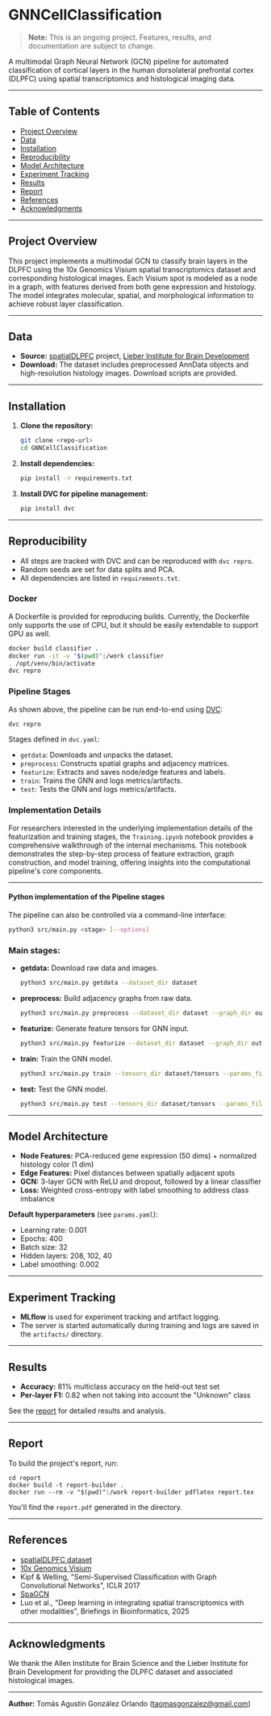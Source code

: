 # GNNCellClassification

> **Note:** This is an ongoing project. Features, results, and documentation are subject to change.

A multimodal Graph Neural Network (GCN) pipeline for automated classification of cortical layers in the human dorsolateral prefrontal cortex (DLPFC) using spatial transcriptomics and histological imaging data.

---

## Table of Contents

- [Project Overview](#project-overview)
- [Data](#data)
- [Installation](#installation)
- [Reproducibility](#reproducibility)
- [Model Architecture](#model-architecture)
- [Experiment Tracking](#experiment-tracking)
- [Results](#results)
- [Report](#report)
- [References](#references)
- [Acknowledgments](#acknowledgments)

---

## Project Overview

This project implements a multimodal GCN to classify brain layers in the DLPFC using the 10x Genomics Visium spatial transcriptomics dataset and corresponding histological images. Each Visium spot is modeled as a node in a graph, with features derived from both gene expression and histology. The model integrates molecular, spatial, and morphological information to achieve robust layer classification.

---

## Data

- **Source:** [spatialDLPFC](https://github.com/LieberInstitute/spatialDLPFC) project, [Lieber Institute for Brain Development](https://www.libd.org/)
- **Download:** The dataset includes preprocessed AnnData objects and high-resolution histology images. Download scripts are provided.

---

## Installation

1. **Clone the repository:**
   ```bash
   git clone <repo-url>
   cd GNNCellClassification
   ```

2. **Install dependencies:**
   ```bash
   pip install -r requirements.txt
   ```

3. **Install DVC for pipeline management:**
   ```bash
   pip install dvc
   ```
---

## Reproducibility

- All steps are tracked with DVC and can be reproduced with `dvc repro`.
- Random seeds are set for data splits and PCA.
- All dependencies are listed in `requirements.txt`.

### Docker

A Dockerfile is provided for reproducing builds. Currently, the Dockerfile only supports the use of
CPU, but it should be easily extendable to support GPU as well.

  ```bash
  docker build classifier .
  docker run -it -v "$(pwd)":/work classifier
  . /opt/venv/bin/activate
  dvc repro
  ```

### Pipeline Stages

As shown above, the pipeline can be run end-to-end using [DVC](https://dvc.org/):

```bash
dvc repro
```

Stages defined in `dvc.yaml`:
- `getdata`: Downloads and unpacks the dataset.
- `preprocess`: Constructs spatial graphs and adjacency matrices.
- `featurize`: Extracts and saves node/edge features and labels.
- `train`: Trains the GNN and logs metrics/artifacts.
- `test`: Tests the GNN and logs metrics/artifacts.

### Implementation Details

For researchers interested in the underlying implementation details of the featurization and training stages, the `Training.ipynb` notebook provides a comprehensive walkthrough of the internal mechanisms. This notebook demonstrates the step-by-step process of feature extraction, graph construction, and model training, offering insights into the computational pipeline's core components.

---

#### Python implementation of the Pipeline stages

The pipeline can also be controlled via a command-line interface:

```bash
python3 src/main.py <stage> [--options]
```

### Main stages:

- **getdata:** Download raw data and images.
  ```bash
  python3 src/main.py getdata --dataset_dir dataset
  ```

- **preprocess:** Build adjacency graphs from raw data.
  ```bash
  python3 src/main.py preprocess --dataset_dir dataset --graph_dir out/graphs
  ```

- **featurize:** Generate feature tensors for GNN input.
  ```bash
  python3 src/main.py featurize --dataset_dir dataset --graph_dir out/graphs --tensors_dir dataset/tensors --params_file params.yaml
  ```

- **train:** Train the GNN model.
  ```bash
  python3 src/main.py train --tensors_dir dataset/tensors --params_file params.yaml
  ```

- **test:** Test the GNN model.
  ```bash
  python3 src/main.py test --tensors_dir dataset/tensors --params_file params.yaml
  ```
---

## Model Architecture

- **Node Features:** PCA-reduced gene expression (50 dims) + normalized histology color (1 dim)
- **Edge Features:** Pixel distances between spatially adjacent spots
- **GCN:** 3-layer GCN with ReLU and dropout, followed by a linear classifier
- **Loss:** Weighted cross-entropy with label smoothing to address class imbalance

**Default hyperparameters** (see `params.yaml`):
- Learning rate: 0.001
- Epochs: 400
- Batch size: 32
- Hidden layers: 208, 102, 40
- Label smoothing: 0.002

---

## Experiment Tracking

- **MLflow** is used for experiment tracking and artifact logging.
- The server is started automatically during training and logs are saved in the `artifacts/` directory.

---

## Results

- **Accuracy:** 81% multiclass accuracy on the held-out test set
- **Per-layer F1:** 0.82 when not taking into account the "Unknown" class

See the [report](#report) for detailed results and analysis.


---

## Report

To build the project's report, run:

```
cd report
docker build -t report-builder .
docker run --rm -v "$(pwd)":/work report-builder pdflatex report.tex
```

You'll find the `report.pdf` generated in the directory.

---

## References

- [spatialDLPFC dataset](https://github.com/LieberInstitute/spatialDLPFC)
- [10x Genomics Visium](https://www.10xgenomics.com/products/spatial-gene-expression)
- Kipf & Welling, "Semi-Supervised Classification with Graph Convolutional Networks", ICLR 2017
- [SpaGCN](https://github.com/jianhuupenn/SpaGCN)
- Luo et al., "Deep learning in integrating spatial transcriptomics with other modalities", Briefings in Bioinformatics, 2025


---

## Acknowledgments

We thank the Allen Institute for Brain Science and the Lieber Institute for Brain Development for providing the DLPFC dataset and associated histological images.

---

**Author:** Tomás Agustín González Orlando (taomasgonzalez@gmail.com)
